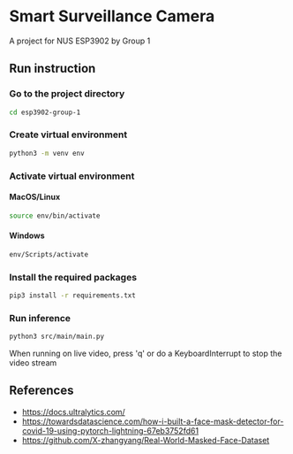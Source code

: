 # Smart Surveillance Camera
A project for NUS ESP3902 by Group 1


## Run instruction

### Go to the project directory
```sh
cd esp3902-group-1
```

### Create virtual environment
```sh
python3 -m venv env
```

### Activate virtual environment
#### MacOS/Linux
```sh
source env/bin/activate
```
#### Windows
```sh
env/Scripts/activate
```

### Install the required packages
```sh
pip3 install -r requirements.txt
```

### Run inference
```sh
python3 src/main/main.py
```
When running on live video, press 'q' or do a KeyboardInterrupt to stop the video stream

## References
- https://docs.ultralytics.com/
- https://towardsdatascience.com/how-i-built-a-face-mask-detector-for-covid-19-using-pytorch-lightning-67eb3752fd61
- https://github.com/X-zhangyang/Real-World-Masked-Face-Dataset